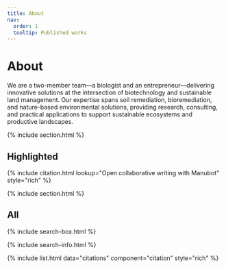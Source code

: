```yaml
---
title: About
nav:
  order: 1
  tooltip: Published works
---
```


# About

We are a two-member team—a biologist and an entrepreneur—delivering innovative solutions at the intersection of biotechnology and sustainable land management. Our expertise spans soil remediation, bioremediation, and nature-based environmental solutions, providing research, consulting, and practical applications to support sustainable ecosystems and productive landscapes.

{% include section.html %}

## Highlighted

{% include citation.html lookup="Open collaborative writing with Manubot" style="rich" %}

{% include section.html %}

## All

{% include search-box.html %}

{% include search-info.html %}

{% include list.html data="citations" component="citation" style="rich" %}
